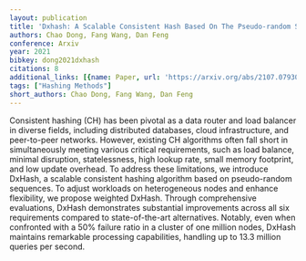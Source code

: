 ```yaml
---
layout: publication
title: 'Dxhash: A Scalable Consistent Hash Based On The Pseudo-random Sequence'
authors: Chao Dong, Fang Wang, Dan Feng
conference: Arxiv
year: 2021
bibkey: dong2021dxhash
citations: 8
additional_links: [{name: Paper, url: 'https://arxiv.org/abs/2107.07930'}]
tags: ["Hashing Methods"]
short_authors: Chao Dong, Fang Wang, Dan Feng
---
```

Consistent hashing (CH) has been pivotal as a data router and load balancer
in diverse fields, including distributed databases, cloud infrastructure, and
peer-to-peer networks. However, existing CH algorithms often fall short in
simultaneously meeting various critical requirements, such as load balance,
minimal disruption, statelessness, high lookup rate, small memory footprint,
and low update overhead. To address these limitations, we introduce DxHash, a
scalable consistent hashing algorithm based on pseudo-random sequences. To
adjust workloads on heterogeneous nodes and enhance flexibility, we propose
weighted DxHash. Through comprehensive evaluations, DxHash demonstrates
substantial improvements across all six requirements compared to
state-of-the-art alternatives. Notably, even when confronted with a 50% failure
ratio in a cluster of one million nodes, DxHash maintains remarkable processing
capabilities, handling up to 13.3 million queries per second.